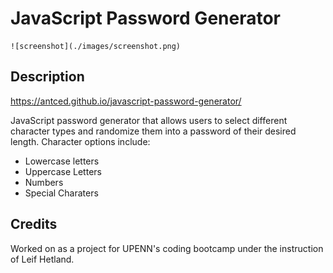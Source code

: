 # JavaScript Password Generator

    ![screenshot](./images/screenshot.png)

## Description

https://antced.github.io/javascript-password-generator/

JavaScript password generator that allows users to select different character types and randomize them into a password of their desired length. Character options include:

- Lowercase letters
- Uppercase Letters
- Numbers
- Special Charaters

## Credits

Worked on as a project for UPENN's coding bootcamp under the instruction of Leif Hetland.
